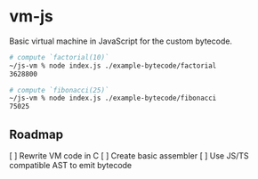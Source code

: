 # vm-js

Basic virtual machine in JavaScript for the custom bytecode.

```bash
# compute `factorial(10)`
~/js-vm % node index.js ./example-bytecode/factorial
3628800

# compute `fibonacci(25)`
~/js-vm % node index.js ./example-bytecode/fibonacci
75025
```

## Roadmap

[ ] Rewrite VM code in C
[ ] Create basic assembler
[ ] Use JS/TS compatible AST to emit bytecode
